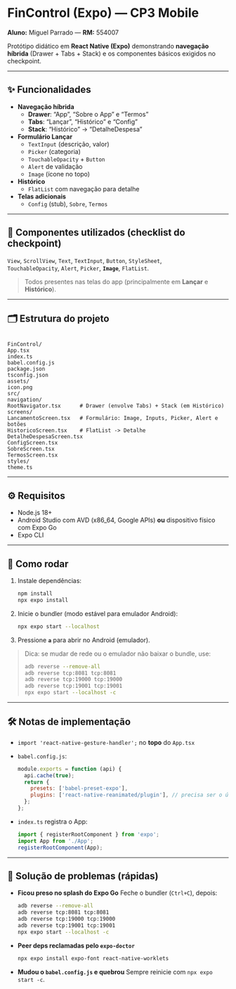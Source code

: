 # FinControl (Expo) — CP3 Mobile

**Aluno:** Miguel Parrado — **RM:** 554007

Protótipo didático em **React Native (Expo)** demonstrando **navegação híbrida** (Drawer + Tabs + Stack) e os componentes básicos exigidos no checkpoint.

---

## ✨ Funcionalidades

- **Navegação híbrida**
  - **Drawer**: “App”, “Sobre o App” e “Termos”
  - **Tabs**: “Lançar”, “Histórico” e “Config”
  - **Stack**: “Histórico” → “DetalheDespesa”
- **Formulário Lançar**
  - `TextInput` (descrição, valor)
  - `Picker` (categoria)
  - `TouchableOpacity` + `Button`
  - `Alert` de validação
  - `Image` (ícone no topo)
- **Histórico**
  - `FlatList` com navegação para detalhe
- **Telas adicionais**
  - `Config` (stub), `Sobre`, `Termos`

---

## 🧩 Componentes utilizados (checklist do checkpoint)

`View`, `ScrollView`, `Text`, `TextInput`, `Button`, `StyleSheet`,  
`TouchableOpacity`, `Alert`, `Picker`, **`Image`**, `FlatList`.

> Todos presentes nas telas do app (principalmente em **Lançar** e **Histórico**).

---

## 🗂️ Estrutura do projeto

```

FinControl/
App.tsx
index.ts
babel.config.js
package.json
tsconfig.json
assets/
icon.png
src/
navigation/
RootNavigator.tsx      # Drawer (envolve Tabs) + Stack (em Histórico)
screens/
LancamentoScreen.tsx   # Formulário: Image, Inputs, Picker, Alert e botões
HistoricoScreen.tsx    # FlatList -> Detalhe
DetalheDespesaScreen.tsx
ConfigScreen.tsx
SobreScreen.tsx
TermosScreen.tsx
styles/
theme.ts

````

---

## ⚙️ Requisitos

- Node.js 18+
- Android Studio com AVD (x86_64, Google APIs) **ou** dispositivo físico com Expo Go
- Expo CLI

---

## 🚀 Como rodar

1. Instale dependências:
   ```bash
   npm install
   npx expo install

2. Inicie o bundler (modo estável para emulador Android):

   ```bash
   npx expo start --localhost
   ```
3. Pressione **`a`** para abrir no Android (emulador).

> Dica: se mudar de rede ou o emulador não baixar o bundle, use:
>
> ```bash
> adb reverse --remove-all
> adb reverse tcp:8081 tcp:8081
> adb reverse tcp:19000 tcp:19000
> adb reverse tcp:19001 tcp:19001
> npx expo start --localhost -c
> ```

---

## 🛠️ Notas de implementação

* `import 'react-native-gesture-handler';` no **topo** do `App.tsx`
* `babel.config.js`:

  ```js
  module.exports = function (api) {
    api.cache(true);
    return {
      presets: ['babel-preset-expo'],
      plugins: ['react-native-reanimated/plugin'], // precisa ser o último
    };
  };
  ```
* `index.ts` registra o App:

  ```ts
  import { registerRootComponent } from 'expo';
  import App from './App';
  registerRootComponent(App);
  ```

---

## 🧯 Solução de problemas (rápidas)

* **Ficou preso no splash do Expo Go**
  Feche o bundler (`Ctrl+C`), depois:

  ```bash
  adb reverse --remove-all
  adb reverse tcp:8081 tcp:8081
  adb reverse tcp:19000 tcp:19000
  adb reverse tcp:19001 tcp:19001
  npx expo start --localhost -c
  ```
* **Peer deps reclamadas pelo `expo-doctor`**

  ```bash
  npx expo install expo-font react-native-worklets
  ```
* **Mudou o `babel.config.js` e quebrou**
  Sempre reinicie com `npx expo start -c`.

